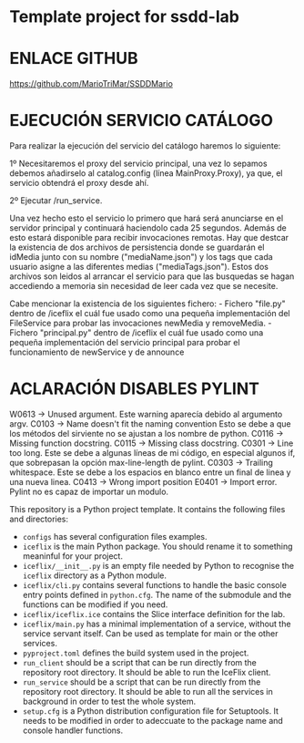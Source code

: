 # Template project for ssdd-lab

# ENLACE GITHUB
https://github.com/MarioTriMar/SSDDMario


# EJECUCIÓN SERVICIO CATÁLOGO
Para realizar la ejecución del servicio del catálogo haremos lo siguiente:

1º Necesitaremos el proxy del servicio principal, una vez lo sepamos debemos añadirselo al catalog.config (línea MainProxy.Proxy), ya que,
el servicio obtendrá el proxy desde ahí.

2º Ejecutar /run_service. 

Una vez hecho esto el servicio lo primero que hará será anunciarse en el servidor principal y continuará haciendolo cada 25 segundos.
Además de esto estará disponible para recibir invocaciones remotas.
Hay que destcar la existencia de dos archivos de persistencia donde se guardarán el idMedia junto con su nombre ("mediaName.json") y los tags que cada usuario asigne a las diferentes medias ("mediaTags.json").
Estos dos archivos son leidos al arrancar el servicio para que las busquedas se hagan accediendo a memoria sin necesidad de leer cada vez 
que se necesite.

Cabe mencionar la existencia de los siguientes fichero:
    - Fichero "file.py" dentro de /iceflix el cuál fue usado como una  pequeña implementación del FileService para probar las invocaciones newMedia y removeMedia.
    - Fichero "principal.py" dentro de /iceflix el cuál fue usado como una pequeña implementación del servicio principal para probar el funcionamiento de newService y de announce



# ACLARACIÓN DISABLES PYLINT
W0613 -> Unused argument.
Este warning aparecía debido al argumento argv.
C0103 -> Name doesn't fit the naming convention
Esto se debe a que los métodos del sirviente no se ajustan a los nombre de python.
C0116 -> Missing function docstring.
C0115 -> Missing class docstring.
C0301 -> Line too long.
Este se debe a algunas líneas de mi código, en especial algunos if, que sobrepasan la opción max-line-length de pylint.
C0303 -> Trailing whitespace.
Este se debe a los espacios en blanco entre un final de linea y una nueva linea.
C0413 -> Wrong import position
E0401 -> Import error.
Pylint no es capaz de importar un modulo.



This repository is a Python project template.
It contains the following files and directories:

- `configs` has several configuration files examples.
- `iceflix` is the main Python package.
  You should rename it to something meaninful for your project.
- `iceflix/__init__.py` is an empty file needed by Python to
  recognise the `iceflix` directory as a Python module.
- `iceflix/cli.py` contains several functions to handle the basic console entry points
  defined in `python.cfg`.
  The name of the submodule and the functions can be modified if you need.
- `iceflix/iceflix.ice` contains the Slice interface definition for the lab.
- `iceflix/main.py` has a minimal implementation of a service,
  without the service servant itself.
  Can be used as template for main or the other services.
- `pyproject.toml` defines the build system used in the project.
- `run_client` should be a script that can be run directly from the
  repository root directory. It should be able to run the IceFlix
  client.
- `run_service` should be a script that can be run directly from the
  repository root directory. It should be able to run all the services
  in background in order to test the whole system.
- `setup.cfg` is a Python distribution configuration file for Setuptools.
  It needs to be modified in order to adeccuate to the package name and
  console handler functions.
